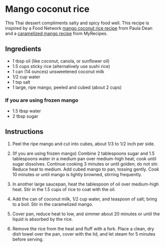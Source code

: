 # Mango coconut rice

This Thai dessert compliments salty and spicy food well. This recipe is inspired by a Food Network [mango coconut rice recipe](https://www.foodnetwork.com/recipes/mango-coconut-rice-recipe-1937791) from Paula Dean and a [caramelized mango recipe](https://www.myrecipes.com/recipe/caramelized-mangoes) from MyRecipes.


## Ingredients

- 1 tbsp oil (like coconut, canola, or sunflower oil)
- 1.5 cups sticky rice (alternatively use sushi rice)
- 1 can (14 ounces) unsweetened coconut milk
- 1/2 cup water
- 1 tsp salt
- 1 large, ripe mango, peeled and cubed (about 2 cups)

### If you are using frozen mango
- 1.5 tbsp water
- 2 tbsp sugar


## Instructions

1. Peel the ripe mango and cut into cubes, about 1/3 to 1/2 inch per side.

2. (If you are using frozen mango) Combine 2 tablespoons sugar and 1.5 tablespoons water in a medium pan over medium-high heat; cook until sugar dissolves. Continue cooking 3 minutes or until golden; do not stir. Reduce heat to medium. Add cubed mango to pan, tossing gently. Cook 10 minutes or until mango is lightly browned, stirring frequently.

3. In another large saucepan, heat the tablespoon of oil over medium-high heat. Stir in the 1.5 cups of rice to coat with the oil.

4. Add the can of coconut milk, 1/2 cup water, and teaspoon of salt; bring to a boil. Stir in the caramelized mango.

5. Cover pan, reduce heat to low, and simmer about 20 minutes or until the liquid is absorbed by the rice.

6. Remove the rice from the heat and fluff with a fork. Place a clean, dry dish towel over the pan, cover with the lid, and let steam for 5 minutes before serving.
